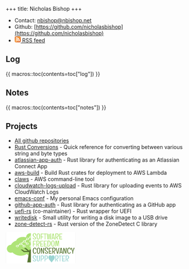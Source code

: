 +++
title: Nicholas Bishop
+++
* Contact: [nbishop@nbishop.net](mailto:nbishop@nbishop.net)
* Github: [https://github.com/nicholasbishop](https://github.com/nicholasbishop)
* [<img id="rss-logo" src="rss.svg" title="RSS logo" width=16 height=16></img> RSS feed](feed.rss)

## Log

{{ macros::toc(contents=toc["log"]) }}

## Notes

{{ macros::toc(contents=toc["notes"]) }}

## Projects

* [All github repositories](https://github.com/nicholasbishop?tab=repositories)
* [Rust Conversions](https://nicholasbishop.github.io/rust-conversions/) - Quick reference for converting between various string and byte types
* [atlassian-app-auth](https://github.com/nicholasbishop/atlassian-app-auth) - Rust library for authenticating as an Atlassian Connect App
* [aws-build](https://github.com/nicholasbishop/aws-build) - Build Rust crates for deployment to AWS Lambda
* [claws](https://github.com/nicholasbishop/claws) - AWS command-line tool
* [cloudwatch-logs-upload](https://github.com/nicholasbishop/cloudwatch-logs-upload) - Rust library for uploading events to AWS CloudWatch Logs
* [emacs-conf](https://github.com/nicholasbishop/emacs-conf) - My personal Emacs configuration
* [github-app-auth](https://github.com/nicholasbishop/github-app-auth) - Rust library for authenticating as a GitHub app
* [uefi-rs](https://github.com/rust-osdev/uefi-rs) (co-maintainer) - Rust wrapper for UEFI
* [writedisk](https://github.com/nicholasbishop/writedisk) - Small utility for writing a disk image to a USB drive
* [zone-detect-rs](https://github.com/nicholasbishop/zone-detect-rs) - Rust version of the ZoneDetect C library

<a href="https://sfconservancy.org/sustainer"><img id="sfc" src="sfc.png" title="Become a Conservancy Sustainer!"></img></a>
